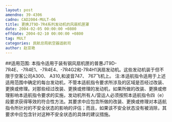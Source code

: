 ```yaml
---
layout: post
amendno: 39-4306
cadno: CAD2004-MULT-06
title: 更换JT9D-7R4系列发动机的风扇机匣罩
date: 2004-02-05 00:00:00 +0800
effdate: 2004-02-10 00:00:00 +0800
tag: MULT
categories: 民航总局航空器适航司
author: 赵亚艳
---
```


##适用范围:
本指令适用于装有钢风扇机匣的普惠JT9D-7R4E、-7R4E1、-7R4E4、-7R4G2和-7R4H1涡扇发动机。这些发动机装于但不限于空客公司A300、 A310,和波音747、 767飞机上。
注:本适航指令适用于上述适用范围中确定的每台发动机，不管本适航指令要求所涉及的区域是否经过改装、更换或修理。对那些经过改装、更换或修理的发动机，如果所做的改装、更换或修理影响本适航指令要求的实施，发动机所有人/营运人必须按照本适航指令四（e）段要求获得等效的符合性方法。其要求中应包含所做的改装、更换或修理对本适航指令所针对的不安全状态的影响的评估；而且，如果该不安全状态没有被消除，其要求中应包含针对这种不安全状态的具体的建议措施。

